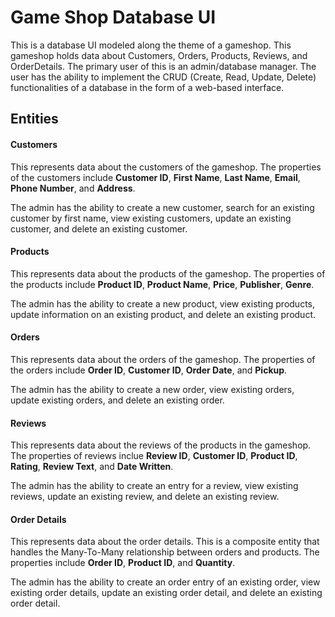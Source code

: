 # Game Shop Database UI

This is a database UI modeled along the theme of a gameshop. This gameshop holds data about Customers, Orders, Products, Reviews, and OrderDetails. The primary user of this is an admin/database manager. The user has the ability to implement the CRUD (Create, Read, Update, Delete) functionalities of a database in the form of a web-based interface.

## Entities

#### Customers
This represents data about the customers of the gameshop. The properties of the customers include **Customer ID**, **First Name**, **Last Name**, **Email**, **Phone Number**, and **Address**.

The admin has the ability to create a new customer, search for an existing customer by first name, view existing customers, update an existing customer, and delete an existing customer.

#### Products
This represents data about the products of the gameshop. The properties of the products include **Product ID**, **Product Name**, **Price**, **Publisher**, **Genre**.

The admin has the ability to create a new product, view existing products, update information on an existing product, and delete an existing product.

#### Orders
This represents data about the orders of the gameshop. The properties of the orders include **Order ID**, **Customer ID**, **Order Date**, and **Pickup**.

The admin has the ability to create a new order, view existing orders, update existing orders, and delete an existing order.

#### Reviews
This represents data about the reviews of the products in the gameshop. The properties of reviews inclue **Review ID**, **Customer ID**, **Product ID**, **Rating**, **Review Text**, and **Date Written**.

The admin has the ability to create an entry for a review, view existing reviews, update an existing review, and delete an existing review.

#### Order Details
This represents data about the order details. This is a composite entity that handles the Many-To-Many relationship between orders and products. The properties include **Order ID**, **Product ID**, and **Quantity**.

The admin has the ability to create an order entry of an existing order, view existing order details, update an existing order detail, and delete an existing order detail.